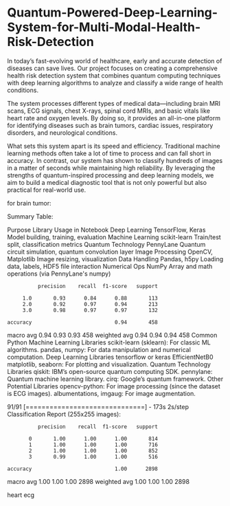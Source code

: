 # Quantum-Powered-Deep-Learning-System-for-Multi-Modal-Health-Risk-Detection

In today’s fast-evolving world of healthcare, early and accurate detection of diseases can save lives. Our project focuses on creating a comprehensive health risk detection system that combines quantum computing techniques with deep learning algorithms to analyze and classify a wide range of health conditions.

The system processes different types of medical data—including brain MRI scans, ECG signals, chest X-rays, spinal cord MRIs, and basic vitals like heart rate and oxygen levels. By doing so, it provides an all-in-one platform for identifying diseases such as brain tumors, cardiac issues, respiratory disorders, and neurological conditions.

What sets this system apart is its speed and efficiency. Traditional machine learning methods often take a lot of time to process and can fall short in accuracy. In contrast, our system has shown to classify hundreds of images in a matter of seconds while maintaining high reliability. By leveraging the strengths of quantum-inspired processing and deep learning models, we aim to build a medical diagnostic tool that is not only powerful but also practical for real-world use.



for brain tumor:

Summary Table:

Purpose	Library	Usage in Notebook
Deep Learning	TensorFlow, Keras	Model building, training, evaluation
Machine Learning	scikit-learn	Train/test split, classification metrics
Quantum Technology	PennyLane	Quantum circuit simulation, quantum convolution layer
Image Processing	OpenCV, Matplotlib	Image resizing, visualization
Data Handling	Pandas, h5py	Loading data, labels, HDF5 file interaction
Numerical Ops	NumPy	Array and math operations (via PennyLane's numpy)



              precision    recall  f1-score   support

         1.0       0.93      0.84      0.88       113
         2.0       0.92      0.97      0.94       213
         3.0       0.98      0.97      0.97       132

    accuracy                           0.94       458
   macro avg       0.94      0.93      0.93       458
weighted avg       0.94      0.94      0.94       458
Common Python Machine Learning Libraries
scikit-learn (sklearn): For classic ML algorithms.
pandas, numpy: For data manipulation and numerical computation.
Deep Learning Libraries
tensorflow or keras
EfficientNetB0
matplotlib, seaborn: For plotting and visualization.
Quantum Technology Libraries
qiskit: IBM’s open-source quantum computing SDK.
pennylane: Quantum machine learning library.
cirq: Google’s quantum framework.
Other Potential Libraries
opencv-python: For image processing (since the dataset is ECG images).
albumentations, imgaug: For image augmentation.


91/91 [==============================] - 173s 2s/step
Classification Report (255x255 images):

              precision    recall  f1-score   support

           0       1.00      1.00      1.00       814
           1       1.00      1.00      1.00       716
           2       1.00      1.00      1.00       852
           3       0.99      1.00      1.00       516

    accuracy                           1.00      2898
   macro avg       1.00      1.00      1.00      2898
weighted avg       1.00      1.00      1.00      2898




heart ecg

